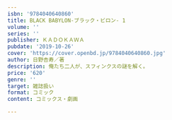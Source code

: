 ```yaml
---
isbn: '9784040640860'
title: BLACK BABYLON-ブラック・ビロン- 1
volume: ''
series: ''
publisher: ＫＡＤＯＫＡＷＡ
pubdate: '2019-10-26'
cover: 'https://cover.openbd.jp/9784040640860.jpg'
author: 日野杏寿／著
description: 俺たち二人が、スフィンクスの謎を解く。
price: '620'
genre: ''
target: 雑誌扱い
format: コミック
content: コミックス・劇画

---
```

